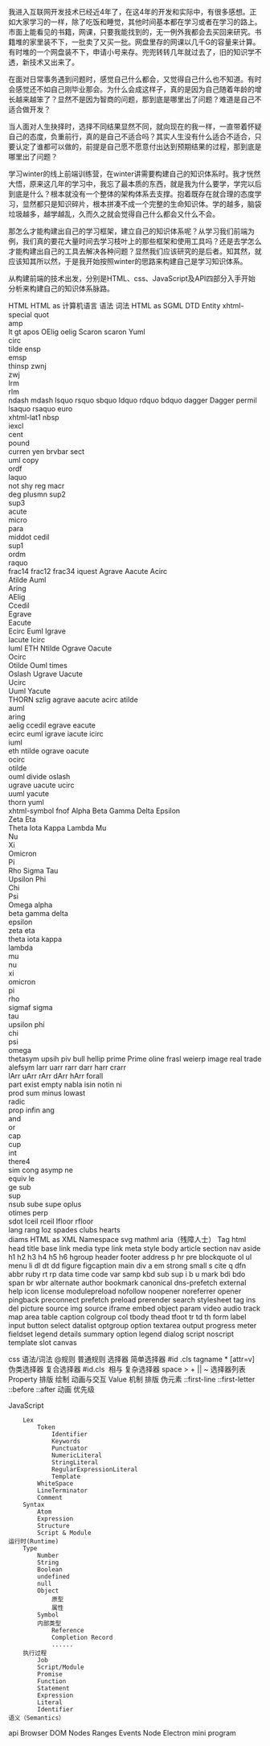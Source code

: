 我进入互联网开发技术已经近4年了，在这4年的开发和实际中，有很多感想。正如大家学习的一样，除了吃饭和睡觉，其他时间基本都在学习或者在学习的路上。市面上能看见的书籍，网课，只要我能找到的，无一例外我都会去买回来研究。书籍堆的家里装不下，一批卖了又买一批。网盘里存的网课以几千G的容量来计算。有时堆的一个网盘装不下，申请小号来存。兜兜转转几年就过去了，旧的知识学不透，新技术又出来了。

在面对日常事务遇到问题时，感觉自己什么都会，又觉得自己什么也不知道。有时会感觉还不如自己刚毕业那会。为什么会成这样子，真的是因为自己随着年龄的增长越来越笨了？显然不是因为智商的问题，那到底是哪里出了问题？难道是自己不适合做开发？


当人面对人生抉择时，选择不同结果显然不同，就向现在的我一样，一直带着怀疑自己的态度，负重前行，真的是自己不适合吗？其实人生没有什么适合不适合，只要认定了谁都可以做的，前提是自己愿不愿意付出达到预期结果的过程，那到底是哪里出了问题？

学习winter的线上前端训练营，在winter讲需要构建自己的知识体系时。我才恍然大悟，原来这几年的学习中，我忘了最本质的东西，就是我为什么要学，学完以后到底是什么？根本就没有一个整体的架构体系去支撑。抱着既存在就合理的态度学习，显然都只是知识碎片，根本拼凑不成一个完整的生命知识体。学的越多，脑袋垃圾越多，越学越乱，久而久之就会觉得自己什么都会又什么不会。

那怎么才能构建出自己的学习框架，建立自己的知识体系呢？从学习我们前端为例，我们真的要花大量时间去学习枝叶上的那些框架和使用工具吗？还是去学怎么才能构建出自己的工具去解决各种问题？显然我们应该研究的是后者。知其然，就应该知其所以然，于是我开始按照winter的思路来构建自己是学习知识体系。

从构建前端的技术出发，分别是HTML、css、JavaScript及API四部分入手开始分析来构建自己的知识体系脉路。

HTML
	HTML as 计算机语言
		语法
		词法
	HTML as SGML
		DTD
		Entity
			xhtml-special
				quot  
				amp   
				lt
				gt
				apos
				OElig 
				oelig 
				Scaron
				scaron
				Yuml  
				circ  
				tilde 
				ensp  
				emsp  
				thinsp
				zwnj  
				zwj   
				lrm   
				rlm   
				ndash 
				mdash 
				lsquo 
				rsquo 
				sbquo 
				ldquo 
				rdquo 
				bdquo 
				dagger
				Dagger
				permil
				lsaquo
				rsaquo
				euro  
			xhtml-lat1
				nbsp   
				iexcl  
				cent   
				pound  
				curren 
				yen
				brvbar 
				sect   
				uml
				copy   
				ordf   
				laquo  
				not
				shy
				reg
				macr   
				deg
				plusmn 
				sup2   
				sup3   
				acute  
				micro  
				para   
				middot 
				cedil  
				sup1   
				ordm   
				raquo  
				frac14 
				frac12 
				frac34 
				iquest 
				Agrave 
				Aacute 
				Acirc  
				Atilde 
				Auml   
				Aring  
				AElig  
				Ccedil   
				Egrave   
				Eacute   
				Ecirc
				Euml
				Igrave  
				Iacute 
				Icirc  
				Iuml
				ETH
				Ntilde
				Ograve 
				Oacute   
				Ocirc  
				Otilde
				Ouml 
				times  
				Oslash
				Ugrave 
				Uacute  
				Ucirc  
				Uuml
				Yacute   
				THORN
				szlig
				agrave 
				aacute
				acirc
				atilde   
				auml   
				aring   
				aelig 
				ccedil 
				egrave 
				eacute   
				ecirc 
				euml
				igrave
				iacute
				icirc  
				iuml  
				eth
				ntilde
				ograve
				oacute   
				ocirc  
				otilde   
				ouml 
				divide 
				oslash  
				ugrave 
				uacute
				ucirc  
				uuml 
				yacute  
				thorn 
				yuml   
			xhtml-symbol
				fnof
				Alpha
				Beta 
				Gamma
				Delta
				Epsilon  
				Zeta 
				Eta  
				Theta 
				Iota 
				Kappa
				Lambda
				Mu   
				Nu   
				Xi   
				Omicron  
				Pi   
				Rho
				Sigma 
				Tau  
				Upsilon
				Phi   
				Chi  
				Psi  
				Omega
				alpha   
				beta 
				gamma 
				delta   
				epsilon   
				zeta 
				eta  
				theta 
				iota 
				kappa   
				lambda  
				mu   
				nu   
				xi   
				omicron  
				pi   
				rho  
				sigmaf 
				sigma   
				tau  
				upsilon
				phi  
				chi  
				psi  
				omega  
				thetasym 
				upsih
				piv
				bull
				hellip
				prime
				Prime 
				oline 
				frasl
				weierp 
				image
				real
				trade
				alefsym
				larr 
				uarr 
				rarr 
				darr 
				harr 
				crarr  
				lArr
				uArr 
				rArr
				dArr 
				hArr
				forall   
				part 
				exist
				empty
				nabla
				isin 
				notin
				ni   
				prod
				sum
				minus
				lowast   
				radic  
				prop 
				infin
				ang  
				and  
				or   
				cap  
				cup  
				int  
				there4   
				sim
				cong 
				asymp 
				ne   
				equiv
				le   
				ge 
				sub  
				sup  
				nsub 
				sube 
				supe 
				oplus  
				otimes
				perp  
				sdot
				lceil
				rceil
				lfloor
				rfloor   
				lang
				rang
				loz
				spades
				clubs
				hearts   
				diams
	HTML as XML
		Namespace
			svg
			mathml
			aria（残障人士）
		Tag
			html
			head
			title
			base
			link
			media
			type
			link
			meta
			style
			body
			article
			section
			nav
			aside
			h1
			h2
			h3
			h4
			h5
			h6
			hgroup
			header
			footer
			address
			p
			hr
			pre
			blockquote
			ol
			ul
			menu
			li
			dl
			dt
			dd
			figure
			figcaption
			main
			div
			a
			em
			strong
			small
			s
			cite
			q
			dfn
			abbr
			ruby
			rt
			rp
			data
			time
			code
			var
			samp
			kbd
			sub
			sup
			i
			b
			u
			mark
			bdi
			bdo
			span
			br
			wbr
			alternate
			author
			bookmark
			canonical
			dns-prefetch
			external
			help
			icon
			license
			modulepreload
			nofollow
			noopener
			noreferrer
			opener
			pingback
			preconnect
			prefetch
			preload
			prerender
			search
			stylesheet
			tag
			ins
			del
			picture
			source
			img
			source
			iframe
			embed
			object
			param
			video
			audio
			track
			map
			area
			table
			caption
			colgroup
			col
			tbody
			thead
			tfoot
			tr
			td
			th
			form
			label
			input
			button
			select
			datalist
			optgroup
			option
			textarea
			output
			progress
			meter
			fieldset
			legend
			details
			summary
			option
			legend
			dialog
			script
			noscript
			template
			slot
			canvas

css
	语法/词法
	@规则
	普通规则
		选择器
			简单选择器
				#id
				.cls
				tagname
				*
				[attr=v]
				伪类选择器
			复合选择器
				#id.cls  相与
			复杂选择器
				space
				>
				+
				||
				~
			选择器列表
		Property
			排版
			绘制
			动画与交互
		Value
	机制
		排版
		伪元素
			::first-line
			::first-letter
			::before
			::after
		动画
		优先级

JavaScript
	 
		Lex
			Token
				Identifier
				Keywords
				Punctuator
				NumericLiteral
				StringLiteral
				RegularExpressionLiteral
				Template
			WhiteSpace
			LineTerminator
			Comment
		Syntax
			Atom
			Expression
			Structure
			Script & Module
	运行时(Runtime)
		Type
			Number
			String
			Boolean
			undefined
			null
			Object
				原型
				属性
			Symbol
			内部类型
				Reference
				Completion Record
				......
		执行过程
			Job
			Script/Module
			Promise
			Function
			Statement
			Expression
			Literal
			Identifier
	语义（Semantics）

api
	Browser
		DOM
			Nodes
			Ranges
			Events
	Node
	Electron
	mini program
